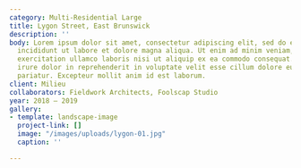 ```yaml
---
category: Multi-Residential Large
title: Lygon Street, East Brunswick
description: ''
body: Lorem ipsum dolor sit amet, consectetur adipiscing elit, sed do eiusmod tempor
  incididunt ut labore et dolore magna aliqua. Ut enim ad minim veniam, quis nostrud
  exercitation ullamco laboris nisi ut aliquip ex ea commodo consequat. Duis aute
  irure dolor in reprehenderit in voluptate velit esse cillum dolore eu fugiat nulla
  pariatur. Excepteur mollit anim id est laborum.
client: Milieu
collaborators: Fieldwork Architects, Foolscap Studio
year: 2018 — 2019
gallery:
- template: landscape-image
  project-link: []
  image: "/images/uploads/lygon-01.jpg"
  caption: ''

---
```

